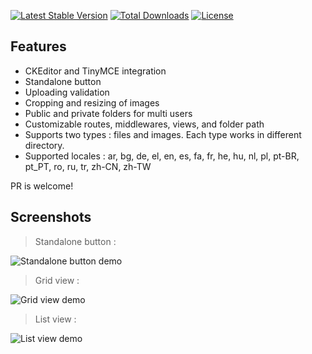 [![Latest Stable Version](https://poser.pugx.org/jeylabs/laravel-filemanager/v/stable)](https://packagist.org/packages/Jeylabs/laravel-filemanager)
[![Total Downloads](https://poser.pugx.org/jeylabs/laravel-filemanager/downloads)](https://packagist.org/packages/Jeylabs/laravel-filemanager)
[![License](https://poser.pugx.org/jeylabs/laravel-filemanager/license)](https://packagist.org/packages/Jeylabs/laravel-filemanager)

## Features
 * CKEditor and TinyMCE integration
 * Standalone button
 * Uploading validation
 * Cropping and resizing of images
 * Public and private folders for multi users
 * Customizable routes, middlewares, views, and folder path
 * Supports two types : files and images. Each type works in different directory.
 * Supported locales : ar, bg, de, el, en, es, fa, fr, he, hu, nl, pl, pt-BR, pt_PT, ro, ru, tr, zh-CN, zh-TW

PR is welcome!

## Screenshots
> Standalone button :

![Standalone button demo](https://jeylabs.github.io/laravel-filemanager/images/lfm01.png)

> Grid view :

![Grid view demo](https://jeylabs.github.io/laravel-filemanager/images/lfm02.png)

> List view :

![List view demo](https://jeylabs.github.io/laravel-filemanager/images/lfm03.png)
  
